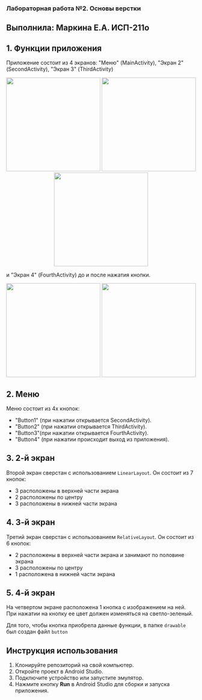 ### Лабораторная работа №2. Основы верстки
## Выполнила: Маркина Е.А. ИСП-211о

## 1. Функции приложения
Приложение состоит из 4 экранов:
"Меню" (MainActivity), "Экран 2" (SecondActivity), "Экран 3" (ThirdActivity) 
<p align="center">
    <img src="https://github.com/user-attachments/assets/f7753391-df73-44fa-90b9-ceb3f2d44660" width="250"> 
    <img src="https://github.com/user-attachments/assets/a2b40d3a-4367-4b6b-b138-f7ed22b4966e" width="250">
    <img src="https://github.com/user-attachments/assets/6124387b-6bba-4ba7-9076-29be32706c35" width="250"> 
</p>

и "Экран 4" (FourthActivity) до и после нажатия кнопки.
<p align="center">
    <img src="https://github.com/user-attachments/assets/e1653ac2-c318-452b-8dba-bd744a88e231" width="250">
    <img src="https://github.com/user-attachments/assets/1e361269-98f2-4ef1-a9a1-27ecd60e8450" width="250"> 
</p>

## 2. Меню
Меню состоит из 4х кнопок:
- "Button1" (при нажатии открывается SecondActivity).
- "Button2" (при нажатии открывается ThirdActivity).
- "Button3"(при нажатии открывается FourthActivity).
- "Button4" (при нажатии происходит выход из приложения).

## 3. 2-й экран
Второй экран сверстан с использованием `LinearLayout`.
Он состоит из 7 кнопок:
- 3 расположены в верхней части экрана
- 2 расположены по центру
- 3 расположены в нижней части экрана

## 4. 3-й экран
Третий экран сверстан с использованием `RelativeLayout`.
Он состоит из 6 кнопок:
- 2 расположены в верхней части экрана и занимают по половине экрана
- 3 расположены по центру
- 1 расположена в нижней части экрана

## 5. 4-й экран
На четвертом экране расположена 1 кнопка с изображением на ней. При нажатии на кнопку ее цвет должен изменяться на светло-зеленый.

Для того, чтобы кнопка приобрела данные функции, в папке `drawable` был создан файл `button` 

## Инструкция использования
1. Клонируйте репозиторий на свой компьютер.
2. Откройте проект в Android Studio.
3. Подключите устройство или запустите эмулятор.
4. Нажмите кнопку **Run** в Android Studio для сборки и запуска приложения.
